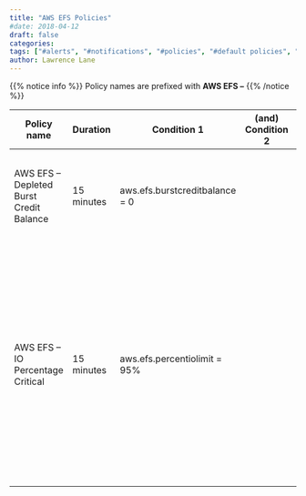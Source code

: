 ```yaml
---
title: "AWS EFS Policies"
#date: 2018-04-12
draft: false
categories:
tags: ["#alerts", "#notifications", "#policies", "#default policies", "#efs", "#aws"]
author: Lawrence Lane
---
```

{{% notice info %}}
Policy names are prefixed with **AWS EFS –**
{{% /notice %}}


| Policy name                             | Duration   | Condition 1                    | (and) Condition 2 | (and) Condition 3 | Cat.     | Description                                                                                                                                                                                                            |
|-----------------------------------------|------------|--------------------------------|-------------------|-------------------|----------|------------------------------------------------------------------------------------------------------------------------------------------------------------------------------------------------------------------------|
| AWS EFS – Depleted Burst Credit Balance | 15 minutes | aws.efs.burstcreditbalance = 0 |                   |                   | Critical | There are no burst credits left. The number of burst credits that a file system has is zero.                                                                                                                           |
| AWS EFS – IO Percentage Critical        | 15 minutes | aws.efs.percentiolimit = 95%   |                   |                   | Critical | File system has almost reached its limit of the General Purpose performance mode. If this metric is at 100% more often than not, consider moving your application to a file system using the Max I/O performance mode. |
